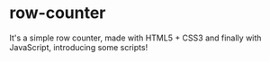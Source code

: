# row-counter
It's a simple row counter, made with HTML5 + CSS3 and finally with JavaScript, introducing some scripts!

